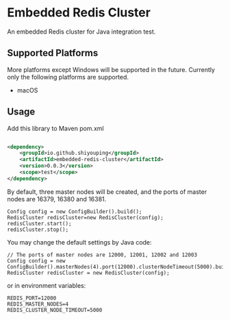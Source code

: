 # Embedded Redis Cluster

An embedded Redis cluster for Java integration test.

## Supported Platforms

More platforms except Windows will be supported in the future. Currently only the following platforms are supported.

- macOS

## Usage

Add this library to Maven pom.xml

````xml

<dependency>
    <groupId>io.github.shiyouping</groupId>
    <artifactId>embedded-redis-cluster</artifactId>
    <version>0.0.3</version>
    <scope>test</scope>
</dependency>
````

By default, three master nodes will be created, and the ports of master nodes are 16379, 16380 and 16381.

````
Config config = new ConfigBuilder().build();
RedisCluster redisCluster=new RedisCluster(config);
redisCluster.start();
redisCluster.stop();
````

You may change the default settings by Java code:

````
// The ports of master nodes are 12000, 12001, 12002 and 12003
Config config = new ConfigBuilder().masterNodes(4).port(12000).clusterNodeTimeout(5000).build();
RedisCluster redisCluster = new RedisCluster(config);
````

or in environment variables:

````
REDIS_PORT=12000
REDIS_MASTER_NODES=4
REDIS_CLUSTER_NODE_TIMEOUT=5000
````

